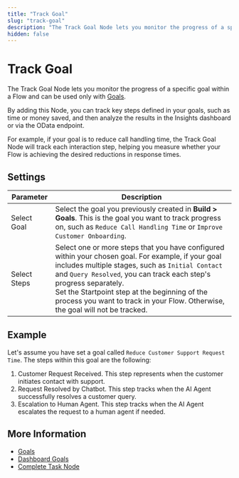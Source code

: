 ```yaml
---
title: "Track Goal"
slug: "track-goal"
description: "The Track Goal Node lets you monitor the progress of a specific goal within a Flow."
hidden: false
---
```


# Track Goal

The Track Goal Node lets you monitor the progress of a specific goal within a Flow
and can be used only with [Goals](../../../analyze/goals-and-tasks/goals.md). 

By adding this Node, you can track key steps defined in your goals, such as time or money saved,
and then analyze the results in the Insights dashboard or via the OData endpoint.

For example, if your goal is to reduce call handling time, the Track Goal Node will track each interaction step, helping you measure whether your Flow is achieving the desired reductions in response times.

## Settings

| Parameter    | Description                                                                                                                                                                                                                                                                                                                                                         |
|--------------|---------------------------------------------------------------------------------------------------------------------------------------------------------------------------------------------------------------------------------------------------------------------------------------------------------------------------------------------------------------------|
| Select Goal  | Select the goal you previously created in **Build > Goals**. This is the goal you want to track progress on, such as `Reduce Call Handling Time` or `Improve Customer Onboarding`.                                                                                                                                                                                  |
| Select Steps | Select one or more steps that you have configured within your chosen goal. For example, if your goal includes multiple stages, such as `Initial Contact` and `Query Resolved`, you can track each step's progress separately. <br> Set the Startpoint step at the beginning of the process you want to track in your Flow. Otherwise, the goal will not be tracked. |

## Example

Let's assume you have set a goal called `Reduce Customer Support Request Time`.
The steps within this goal are the following:

1. Customer Request Received. This step represents when the customer initiates contact with support.
2. Request Resolved by Chatbot. This step tracks when the AI Agent successfully resolves a customer query.
3. Escalation to Human Agent. This step tracks when the AI Agent escalates the request to a human agent if needed.

## More Information

- [Goals](../../../analyze/goals-and-tasks/goals.md)
- [Dashboard Goals](../../../../insights/dashboards/goals.md)
- [Complete Task Node](complete-task.md)